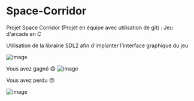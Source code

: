 # Space-Corridor

Projet Space Corridor (Projet en équipe avec utilisation de git) : Jeu d'arcade en C

Utilisation de la librairie SDL2 afin d'implanter l'interface graphique du jeu




![image](https://user-images.githubusercontent.com/90969081/168392659-20d13977-0592-4361-bd69-156fa100110a.png)



Vous avez gagné 😄
![image](https://user-images.githubusercontent.com/90969081/168392529-deeb27a8-cf03-4c7d-a659-2f8fff59000b.png)

Vous avez perdu 😞

![image](https://user-images.githubusercontent.com/90969081/168392699-58d3d1dd-9986-4e4c-8e1c-4d18c36b6ce3.png)




